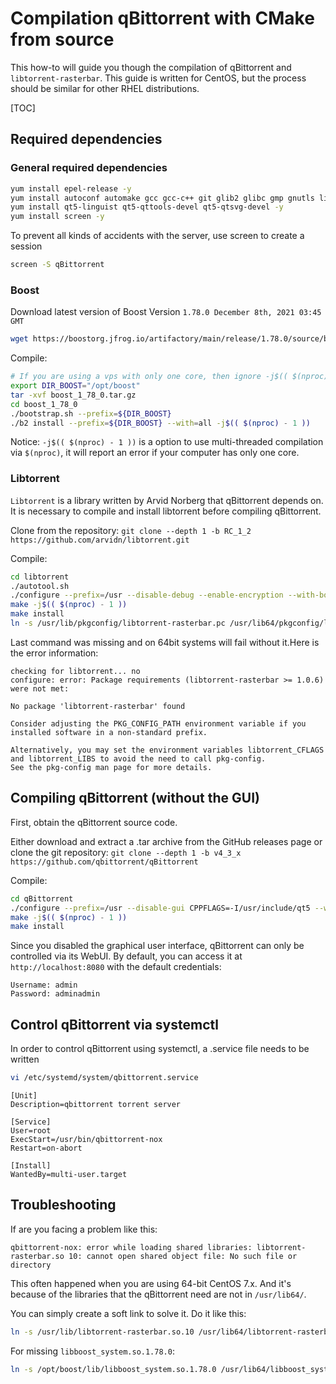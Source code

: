 # Compilation qBittorrent with CMake from source

This how-to will guide you though the compilation of qBittorrent and `` libtorrent-rasterbar ``.
This guide is written for CentOS, but the process should be similar for other RHEL distributions.

[TOC]

## Required dependencies

### General required dependencies

```bash
yum install epel-release -y
yum install autoconf automake gcc gcc-c++ git glib2 glibc gmp gnutls libblkid libcap libffi libgcc libgcrypt libgpg-error libicu libidn2 libmount libselinux libstdc++ libtasn1 libtool libunistring libuuid lz4-libs make nettle openssl-devel openssl-libs p11-kit pcre pcre2 qt5-qtbase systemd-libs tar wget xz-libs zlib -y
yum install qt5-linguist qt5-qttools-devel qt5-qtsvg-devel -y
yum install screen -y
```

To prevent all kinds of accidents with the server, use screen to create a session

```bash
screen -S qBittorrent
```

### Boost

Download latest version of Boost Version ``1.78.0 December 8th, 2021 03:45 GMT``

```bash
wget https://boostorg.jfrog.io/artifactory/main/release/1.78.0/source/boost_1_78_0.tar.gz
```

Compile:

```bash
# If you are using a vps with only one core, then ignore -j$(( $(nproc) - 1 )), the same below
export DIR_BOOST="/opt/boost"
tar -xvf boost_1_78_0.tar.gz
cd boost_1_78_0
./bootstrap.sh --prefix=${DIR_BOOST}
./b2 install --prefix=${DIR_BOOST} --with=all -j$(( $(nproc) - 1 ))
```

Notice: ``-j$(( $(nproc) - 1 ))`` is a option to use multi-threaded compilation via ``$(nproc)``, it will report an error if your computer has only one core.

### Libtorrent

`` Libtorrent `` is a library written by Arvid Norberg that qBittorrent depends on. It is necessary to compile and install libtorrent before compiling qBittorrent.

Clone from the repository:  ``git clone --depth 1 -b RC_1_2 https://github.com/arvidn/libtorrent.git``

Compile:

```bash
cd libtorrent
./autotool.sh
./configure --prefix=/usr --disable-debug --enable-encryption --with-boost=${DIR_BOOST}
make -j$(( $(nproc) - 1 ))
make install
ln -s /usr/lib/pkgconfig/libtorrent-rasterbar.pc /usr/lib64/pkgconfig/libtorrent-rasterbar.pc
```

Last command was missing and on 64bit systems will fail without it.Here is the error information:

```
checking for libtorrent... no
configure: error: Package requirements (libtorrent-rasterbar >= 1.0.6) were not met:

No package 'libtorrent-rasterbar' found

Consider adjusting the PKG_CONFIG_PATH environment variable if you
installed software in a non-standard prefix.

Alternatively, you may set the environment variables libtorrent_CFLAGS
and libtorrent_LIBS to avoid the need to call pkg-config.
See the pkg-config man page for more details.
```

## Compiling qBittorrent (without the GUI)

First, obtain the qBittorrent source code.

Either download and extract a .tar archive from the GitHub releases page or clone the git repository: ``git clone --depth 1 -b v4_3_x https://github.com/qbittorrent/qBittorrent``

Compile:

```bash
cd qBittorrent
./configure --prefix=/usr --disable-gui CPPFLAGS=-I/usr/include/qt5 --with-boost=${DIR_BOOST}
make -j$(( $(nproc) - 1 ))
make install
```

Since you disabled the graphical user interface, qBittorrent can only be controlled via its WebUI. By default, you can access it at ``http://localhost:8080`` with the default credentials:

```
Username: admin
Password: adminadmin
```

## Control qBittorrent via systemctl

In order to control qBittorrent using systemctl, a .service file needs to be written
```bash
vi /etc/systemd/system/qbittorrent.service
```

```
[Unit]
Description=qbittorrent torrent server

[Service]
User=root
ExecStart=/usr/bin/qbittorrent-nox
Restart=on-abort

[Install]
WantedBy=multi-user.target
```

## Troubleshooting

If are you facing a problem like this:

```
qbittorrent-nox: error while loading shared libraries: libtorrent-rasterbar.so 10: cannot open shared object file: No such file or directory
```

This often happened when you are using 64-bit CentOS 7.x. And it's because of the libraries that the qBittorrent need are not in ``/usr/lib64/``.

You can simply create a soft link to solve it. Do it like this:

```bash
ln -s /usr/lib/libtorrent-rasterbar.so.10 /usr/lib64/libtorrent-rasterbar.so.10
```

For missing ``libboost_system.so.1.78.0``:

```bash
ln -s /opt/boost/lib/libboost_system.so.1.78.0 /usr/lib64/libboost_system.so.1.78.0
```
